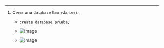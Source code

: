 
---

1. Crear una `database` llamada `test`_

    - `create database prueba;`
    
    - ![image](https://user-images.githubusercontent.com/94720207/171761907-50f7878d-f19c-4a2d-bfd3-52a91308f4d5.png)

    - ![image](https://user-images.githubusercontent.com/94720207/171762049-837d103b-b298-4880-ae18-4f58eaf2c17f.png)

